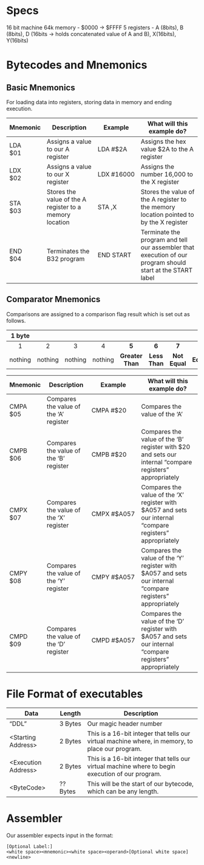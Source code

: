 # Specs

16 bit machine
64k memory - \$0000 -> \$FFFF
5 registers - A (8bits), B (8bits), D (16bits -> holds concatenated value of A and B), X(16bits), Y(16bits)

# Bytecodes and Mnemonics

## Basic Mnemonics

For loading data into registers, storing data in memory and ending execution.

|Mnemonic| Description| Example| What will this example do?|
|---|---|---|----|
|LDA<br>\$01|Assigns a value to our A register |LDA&nbsp;#\$2A| Assigns the hex value \$2A to the A register|
|LDX<br>\$02|Assigns a value to our X register |LDX&nbsp;#16000 |Assigns the number 16,000 to the X register|
|STA<br>\$03|Stores the value of the A register to a memory location|STA&nbsp;,X| Stores the value of the A register to the memory location pointed to by the X register|
|END<br>\$04|Terminates the B32 program |END&nbsp;START|Terminate the program and tell our assembler that execution of our program should start at the START label |

## Comparator Mnemonics

Comparisons are assigned to a comparison flag result which is set out as follows.

| 1 byte ||||||||
|:-----:|:-----:|:-----:|:-----:|:-----:|:-----:|:-----:|:-----:|
|1|2|3|4|**5**|**6**|**7**|**8**|
|nothing|nothing|nothing|nothing|**Greater Than**|**Less Than**|**Not Equal**|**Equal**|

|Mnemonic|Description|Example| What will this example do?|
|--------|--------|--------|--------|
|CMPA<br>\$05|Compares the value of the ‘A’ register |CMPA&nbsp;#\$20|Compares the value of the ‘A’|register with \$20 and sets our internal “compare registers” appropriately|
|CMPB<br>\$06|Compares the value of the ‘B’ register|CMPB&nbsp;#\$20| Compares the value of the ‘B’ register with \$20 and sets our internal “compare registers” appropriately|
|CMPX<br>\$07|Compares the value of the ‘X’ register|CMPX&nbsp;#\$A057| Compares the value of the ‘X’ register with \$A057 and sets our internal “compare registers” appropriately|
|CMPY<br>\$08|Compares the value of the ‘Y’ register|CMPY&nbsp;#\$A057|Compares the value of the ‘Y’ register with \$A057 and sets our internal “compare registers” appropriately|
|CMPD<br>\$09|Compares the value of the ‘D’ register|CMPD&nbsp;#\$A057| Compares the value of the ‘D’ register with \$A057 and sets our internal “compare registers” appropriately|

# File Format of executables

|Data| Length| Description|
|---|---|---|
|“DDL”| 3 Bytes |Our magic header number|
|&lt;Starting Address&gt; |2 Bytes |This is a 16-bit integer that tells our virtual machine where, in memory, to place our program.|
|&lt;Execution Address&gt; |2 Bytes |This is a 16-bit integer that tells our virtual machine where to begin execution of our program.|
|&lt;ByteCode&gt; |?? Bytes |This will be the start of our bytecode, which can be any length.|

# Assembler

Our assembler expects input in the format:

```
[Optional Label:]
<white space><mnemonic><white space><operand>[Optional white space]<newline>
```
